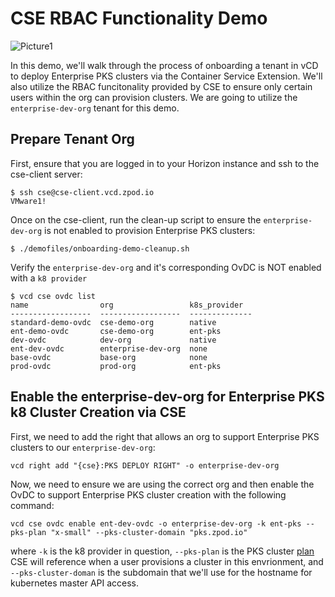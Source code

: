 # CSE RBAC Functionality Demo

![Picture1](https://user-images.githubusercontent.com/32826912/61664863-b3564b80-aca1-11e9-8cbd-9f796bb29382.png)

In this demo, we'll walk through the process of onboarding a tenant in vCD to deploy Enterprise PKS clusters via the Container Service Extension. We'll also utilize the RBAC funcitonality provided by CSE to ensure only certain users within the org can provision clusters. We are going to utilize the `enterprise-dev-org` tenant for this demo.

## Prepare Tenant Org

First, ensure that you are logged in to your Horizon instance and ssh to the cse-client server:
~~~
$ ssh cse@cse-client.vcd.zpod.io
VMware1!
~~~
Once on the cse-client, run the clean-up script to ensure the `enterprise-dev-org` is not enabled to provision Enterprise PKS clusters:
~~~
$ ./demofiles/onboarding-demo-cleanup.sh
~~~
Verify the `enterprise-dev-org` and it's corresponding OvDC is NOT enabled with a `k8 provider`
~~~
$ vcd cse ovdc list
name                org                 k8s_provider
------------------  ------------------  --------------
standard-demo-ovdc  cse-demo-org        native
ent-demo-ovdc       cse-demo-org        ent-pks
dev-ovdc            dev-org             native
ent-dev-ovdc        enterprise-dev-org  none
base-ovdc           base-org            none
prod-ovdc           prod-org            ent-pks
~~~

## Enable the enterprise-dev-org for Enterprise PKS k8 Cluster Creation via CSE

First, we need to add the right that allows an org to support Enterprise PKS clusters to our `enterprise-dev-org`:
~~~
vcd right add "{cse}:PKS DEPLOY RIGHT" -o enterprise-dev-org
~~~
Now, we need to ensure we are using the correct org and then enable the OvDC to support Enterprise PKS cluster creation with the following command:
~~~
vcd cse ovdc enable ent-dev-ovdc -o enterprise-dev-org -k ent-pks --pks-plan "x-small" --pks-cluster-domain "pks.zpod.io"
~~~
where `-k` is the k8 provider in question, `--pks-plan` is the PKS cluster [plan](https://docs.pivotal.io/pks/1-4/installing-pks-vsphere.html#plans) CSE will reference when a user provisions a cluster in this envrionment, and `--pks-cluster-doman` is the subdomain that we'll use for the hostname for kubernetes master API access.
